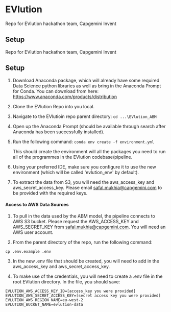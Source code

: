 # EVlution
Repo for EVlution hackathon team, Capgemini Invent


## Setup

Repo for EVlution hackathon team, Capgemini Invent


## Setup

1. Download Anaconda package, which will already have some required Data Science python libraries as well as bring in the Anaconda Prompt for Conda. You can download from here: https://www.anaconda.com/products/distribution

2. Clone the EVlution Repo into you local.

3. Navigate to the EVlutioin repo parent directory:
  ```cd ...\EVlution_ABM```
  
4. Open up the Anaconda Prompt (should be available through search after Anaconda has been successfully installed). 

5. Run the following command:
   ```conda env create -f environment.yml```
   
   This should create the environment will all the packages you need to run all of the programmes in the EVlution codebase/pipeline.

6. Using your preferred IDE, make sure you configure it to use the new environment (which will be called 'evlution_env' by default). 

7. To extract the data from S3, you will need the aws_access_key and aws_secret_access_key. Please email safal.mukhia@capgemini.com to be provided with the required keys.

#### Access to AWS Data Sources

1. To pull in the data used by the ABM model, the pipeline connects to AWS S3 bucket. Please request the AWS_ACCESS_KEY and AWS_SECRET_KEY from safal.mukhia@capgemini.com. You will need an AWS user account.

2. From the parent directory of the repo, run the following command:

```cp .env.example .env```

3. In the new .env file that should be created, you will need to add in the aws_access_key and aws_secret_access_key.

4. To make use of the credentials, you will need to create a .env file in the root EVlution directory. In the file, you should save: 
```
EVLUTION_AWS_ACCESS_KEY_ID=[access_key you were provided]
EVLUTION_AWS_SECRET_ACCESS_KEY=[secret access key you were provided]
EVLUTION_AWS_REGION_NAME=eu-west-2
EVLUTION_BUCKET_NAME=evlution-data
```
